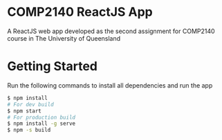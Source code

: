 # COMP2140 ReactJS App
A ReactJS web app developed as the second assignment for COMP2140 course in The University of Queensland

# Getting Started

Run the following commands to install all dependencies and run the app

```bash
$ npm install
# For dev build
$ npm start
# For production build
$ npm install -g serve
$ npm -s build
```
